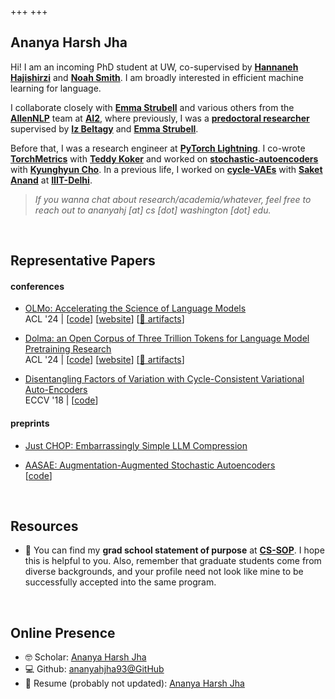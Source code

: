 +++
+++

## Ananya Harsh Jha

<!-- Hi! I am a first-year PhD student at UW, co-supervised by [**Hannaneh Hajishirzi**](https://homes.cs.washington.edu/~hannaneh/) and [**Noah Smith**](https://nasmith.github.io/).
I am a member of the [**H2Lab**](https://h2lab.cs.washington.edu/) and [**Noah's Ark**](https://noahs-ark.github.io/). \
I am broadly interested in efficient machine learning for language.<br /> -->

Hi! I am an incoming PhD student at UW, co-supervised by [**Hannaneh Hajishirzi**](https://homes.cs.washington.edu/~hannaneh/) and [**Noah Smith**](https://nasmith.github.io/).
I am broadly interested in efficient machine learning for language.<br />

I collaborate closely with [**Emma Strubell**](https://strubell.github.io/) and various others from the [**AllenNLP**](https://allenai.org/allennlp) team at [**AI2**](https://allenai.org/), where previously, I was a [**predoctoral researcher**](https://allenai.org/predoctoral-young-investigators) supervised by [**Iz Beltagy**](https://beltagy.net/) and [**Emma Strubell**](https://strubell.github.io/).<br />

Before that, I was a research engineer at [**PyTorch Lightning**](https://github.com/Lightning-AI/lightning). I co-wrote [**TorchMetrics**](https://github.com/Lightning-AI/torchmetrics) with [**Teddy Koker**](https://teddykoker.com/) and worked on [**stochastic-autoencoders**](https://arxiv.org/pdf/2107.12329.pdf) with [**Kyunghyun Cho**](https://www.kyunghyuncho.me/).
In a previous life, I worked on [**cycle-VAEs**](https://openaccess.thecvf.com/content_ECCV_2018/papers/Ananya_Harsh_Jha_Disentangling_Factors_of_ECCV_2018_paper.pdf) with [**Saket Anand**](https://faculty.iiitd.ac.in/~anands/) at [**IIIT-Delhi**](https://iiitd.ac.in/).<br />

> *If you wanna chat about research/academia/whatever, feel free to reach out to ananyahj [at] cs [dot] washington [dot] edu.*

<br />

## Representative Papers

#### conferences

- [OLMo: Accelerating the Science of Language Models](https://arxiv.org/pdf/2402.00838) \
  ACL '24 | [[code](https://github.com/allenai/OLMo)] [[website](https://allenai.org/olmo)] [[🤗 artifacts](https://huggingface.co/allenai/OLMo-7B)]

- [Dolma: an Open Corpus of Three Trillion Tokens for Language Model Pretraining Research](https://arxiv.org/pdf/2402.00159) \
  ACL '24 | [[code](https://github.com/allenai/dolma)] [[website](https://allenai.org/olmo)] [[🤗 artifacts](https://huggingface.co/datasets/allenai/dolma)]

- [Disentangling Factors of Variation with Cycle-Consistent Variational Auto-Encoders](https://openaccess.thecvf.com/content_ECCV_2018/papers/Ananya_Harsh_Jha_Disentangling_Factors_of_ECCV_2018_paper.pdf) \
  ECCV '18 | [[code](https://github.com/ananyahjha93/cycle-consistent-vae)]

<!-- - [Disentangling Factors of Variation with Cycle-Consistent Variational Auto-Encoders](https://openaccess.thecvf.com/content_ECCV_2018/papers/Ananya_Harsh_Jha_Disentangling_Factors_of_ECCV_2018_paper.pdf) \
  ECCV 2018 | [[code](github.com/ananyahjha93)] [[demo](github.com/ananyahjha93)] [[slides](github.com/ananyahjha93)] [[talk](github.com/ananyahjha93)] [[website](github.com/ananyahjha93)] -->

#### preprints

- [Just CHOP: Embarrassingly Simple LLM Compression](https://arxiv.org/pdf/2305.14864v3)

- [AASAE: Augmentation-Augmented Stochastic Autoencoders](https://arxiv.org/pdf/2107.12329) \
  [[code](https://github.com/Lightning-Universe/paper-AAVAE)]

<br />

## Resources

- 📜 You can find my **grad school statement of purpose** at [**CS-SOP**](https://cs-sop.notion.site/CS-PhD-Statements-of-Purpose-df39955313834889b7ac5411c37b958d?p=2dda63bcbc8a4650bf41845f08dbb666&pm=s).
I hope this is helpful to you. Also, remember that graduate students come from diverse backgrounds, and your profile need not look like mine to be successfully accepted into the same program.

<br />

## Online Presence

- 🤓 Scholar: [Ananya Harsh Jha](https://scholar.google.com/citations?user=USRgM88AAAAJ&hl=en)
- 💻 Github: [ananyahjha93@GitHub](https://github.com/ananyahjha93)
- 📄 Resume (probably not updated): [Ananya Harsh Jha](resume/resume_ananya.pdf)